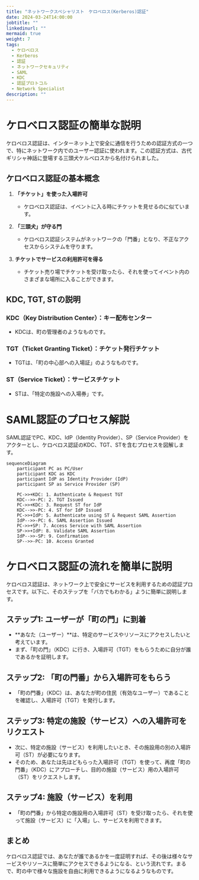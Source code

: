```yaml
---
title: "ネットワークスペシャリスト　ケロベロス(Kerberos)認証"
date: 2024-03-24T14:00:00
jobtitle: ""
linkedinurl: ""
mermaid: true
weight: 7
tags:
  - ケロベロス
  - Kerberos
  - 認証
  - ネットワークセキュリティ
  - SAML
  - KDC
  - 認証プロトコル
  - Network Specialist
description: ""
---
```


# ケロベロス認証の簡単な説明

ケロベロス認証は、インターネット上で安全に通信を行うための認証方式の一つで、特にネットワーク内でのユーザー認証に使われます。この認証方式は、古代ギリシャ神話に登場する三頭犬ケルベロスから名付けられました。

## ケロベロス認証の基本概念

1. **「チケット」を使った入場許可**  
   - ケロベロス認証は、イベントに入る時にチケットを見せるのに似ています。

2. **「三頭犬」が守る門**  
   - ケロベロス認証システムがネットワークの「門番」となり、不正なアクセスからシステムを守ります。

3. **チケットでサービスの利用許可を得る**  
   - チケット売り場でチケットを受け取ったら、それを使ってイベント内のさまざまな場所に入ることができます。

## KDC, TGT, STの説明

### KDC（Key Distribution Center）：キー配布センター

- KDCは、町の管理者のようなものです。

### TGT（Ticket Granting Ticket）：チケット発行チケット

- TGTは、「町の中心部への入場証」のようなものです。

### ST（Service Ticket）：サービスチケット

- STは、「特定の施設への入場券」です。

# SAML認証のプロセス解説

SAML認証でPC、KDC、IdP（Identity Provider）、SP（Service Provider）をアクターとし、ケロベロス認証のKDC、TGT、STを含むプロセスを図解します。

```mermaid
sequenceDiagram
    participant PC as PC/User
    participant KDC as KDC
    participant IdP as Identity Provider (IdP)
    participant SP as Service Provider (SP)

    PC->>+KDC: 1. Authenticate & Request TGT
    KDC-->>-PC: 2. TGT Issued
    PC->>+KDC: 3. Request ST for IdP
    KDC-->>-PC: 4. ST for IdP Issued
    PC->>+IdP: 5. Authenticate using ST & Request SAML Assertion
    IdP-->>-PC: 6. SAML Assertion Issued
    PC->>+SP: 7. Access Service with SAML Assertion
    SP->>+IdP: 8. Validate SAML Assertion
    IdP-->>-SP: 9. Confirmation
    SP-->>-PC: 10. Access Granted
```

# ケロベロス認証の流れを簡単に説明

ケロベロス認証は、ネットワーク上で安全にサービスを利用するための認証プロセスです。以下に、そのステップを「バカでもわかる」ように簡単に説明します。

## ステップ1: ユーザーが「町の門」に到着

- **あなた（ユーザー）**は、特定のサービスやリソースにアクセスしたいと考えています。
- まず、「町の門」（KDC）に行き、入場許可（TGT）をもらうために自分が誰であるかを証明します。

## ステップ2: 「町の門番」から入場許可をもらう

- 「町の門番」（KDC）は、あなたが町の住民（有効なユーザー）であることを確認し、入場許可（TGT）を発行します。

## ステップ3: 特定の施設（サービス）への入場許可をリクエスト

- 次に、特定の施設（サービス）を利用したいとき、その施設用の別の入場許可（ST）が必要になります。
- そのため、あなたは先ほどもらった入場許可（TGT）を使って、再度「町の門番」（KDC）にアプローチし、目的の施設（サービス）用の入場許可（ST）をリクエストします。

## ステップ4: 施設（サービス）を利用

- 「町の門番」から特定の施設用の入場許可（ST）を受け取ったら、それを使って施設（サービス）に「入場」し、サービスを利用できます。

## まとめ

ケロベロス認証では、あなたが誰であるかを一度証明すれば、その後は様々なサービスやリソースに簡単にアクセスできるようになる、という流れです。まるで、町の中で様々な施設を自由に利用できるようになるようなものです。

